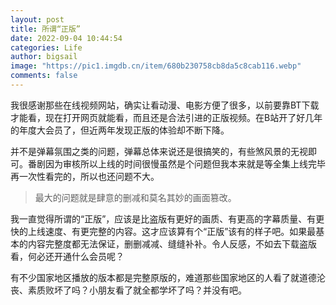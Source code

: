 ```yaml
---
layout: post
title: 所谓“正版”
date: 2022-09-04 10:44:54
categories: Life
author: bigsail
image: "https://pic1.imgdb.cn/item/680b230758cb8da5c8cab116.webp"
comments: false
---
```


我很感谢那些在线视频网站，确实让看动漫、电影方便了很多，以前要靠BT下载才能看，现在打开网页就能看，而且还是合法引进的正版视频。在B站开了好几年的年度大会员了，但近两年发现正版的体验却不断下降。

并不是弹幕氛围之类的问题，弹幕总体来说还是很搞笑的，有些煞风景的无视即可。番剧因为审核所以上线的时间很慢虽然是个问题但我本来就是等全集上线完毕再一次性看完的，所以也还问题不大。

> 最大的问题就是肆意的删减和莫名其妙的画面篡改。

我一直觉得所谓的“正版”，应该是比盗版有更好的画质、有更高的字幕质量、有更快的上线速度、有更完整的内容。这才应该算有个“正版”该有的样子吧。如果最基本的内容完整度都无法保证，删删减减、缝缝补补。令人反感，不如去下载盗版看，何必还开通什么会员呢？

有不少国家地区播放的版本都是完整原版的，难道那些国家地区的人看了就道德沦丧、素质败坏了吗？小朋友看了就全都学坏了吗？并没有吧。